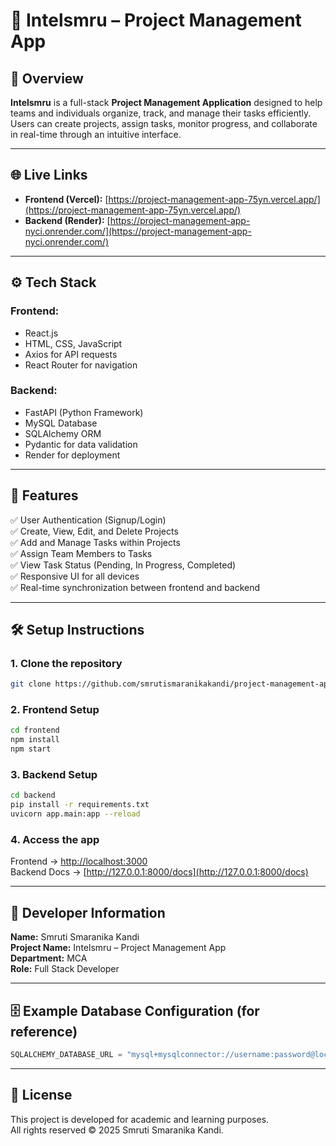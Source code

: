 # 🧩 Intelsmru – Project Management App

## 📘 Overview
**Intelsmru** is a full-stack **Project Management Application** designed to help teams and individuals organize, track, and manage their tasks efficiently.  
Users can create projects, assign tasks, monitor progress, and collaborate in real-time through an intuitive interface.

---

## 🌐 Live Links
- **Frontend (Vercel):** [https://project-management-app-75yn.vercel.app/](https://project-management-app-75yn.vercel.app/)
- **Backend (Render):** [https://project-management-app-nyci.onrender.com/](https://project-management-app-nyci.onrender.com/)

---

## ⚙️ Tech Stack

### Frontend:
- React.js  
- HTML, CSS, JavaScript  
- Axios for API requests  
- React Router for navigation  

### Backend:
- FastAPI (Python Framework)  
- MySQL Database  
- SQLAlchemy ORM  
- Pydantic for data validation  
- Render for deployment  

---

## 🧠 Features
✅ User Authentication (Signup/Login)  
✅ Create, View, Edit, and Delete Projects  
✅ Add and Manage Tasks within Projects  
✅ Assign Team Members to Tasks  
✅ View Task Status (Pending, In Progress, Completed)  
✅ Responsive UI for all devices  
✅ Real-time synchronization between frontend and backend  

---

## 🛠️ Setup Instructions

### 1. Clone the repository
```bash
git clone https://github.com/smrutismaranikakandi/project-management-app.git
```

### 2. Frontend Setup
```bash
cd frontend
npm install
npm start
```

### 3. Backend Setup
```bash
cd backend
pip install -r requirements.txt
uvicorn app.main:app --reload
```

### 4. Access the app
Frontend → [http://localhost:3000](http://localhost:3000)  
Backend Docs → [http://127.0.0.1:8000/docs](http://127.0.0.1:8000/docs)

---

## 🧾 Developer Information
**Name:** Smruti Smaranika Kandi  
**Project Name:** Intelsmru – Project Management App  
**Department:** MCA  
**Role:** Full Stack Developer  

---

## 🗄️ Example Database Configuration (for reference)
```python
SQLALCHEMY_DATABASE_URL = "mysql+mysqlconnector://username:password@localhost:3306/intelsmru_db"
```

---

## 📄 License
This project is developed for academic and learning purposes.  
All rights reserved © 2025 Smruti Smaranika Kandi.
